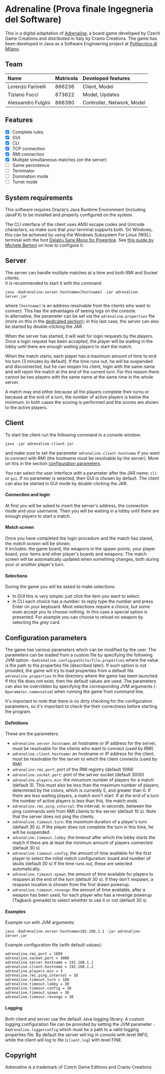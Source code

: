 # Adrenaline (Prova finale Ingegneria del Software)
This is a digital adaptation of [Adrenaline](https://czechgames.com/en/adrenaline/), a board game developed by Czech Game Creations and distributed in Italy by Cranio Creations.
The game has been developed in Java as a Software Engineering project at [Politecnico di Milano](https://www.polimi.it).

## Team
<!-- TODO: Remove sensible data before publishing public repo -->
| Name                | Matricola      | Developed features         |
| :------------------ | :------------- | :------------------------- |
| Lorenzo Farinelli   | 866236         | Client, Model              |
| Tiziano Fucci       | 873622         | Model, Updates             |
| Alessandro Fulgini  | 866390         | Controller, Network, Model |

## Features
- [x] Complete rules
- [x] GUI
- [x] CLI
- [x] TCP connection
- [x] RMI connection
- [x] Multiple simultaneous matches (on the server)
- [ ] Game persistence
- [ ] Terminator
- [ ] Domination mode
- [ ] Turret mode

## System requirements
This software requires Oracle's Java Runtime Environment (including JavaFX)
to be installed and properly configured on the system.

The CLI interface of the client uses ANSI escape codes and Unicode characters,
so make sure that your terminal supports both.
On Windows, this can be achieved by using the Windows Subsystem For Linux (WSL)
terminal with the font
[DejaVu Sans Mono for Powerline](https://github.com/powerline/fonts/tree/master/DejaVuSansMono).
See [this guide by Michele Bertoni](https://github.com/michele-bertoni/W10JavaCLI)
on how to configure it.

## Server
The server can handle multiple matches at a time and both RMI and Socket
clients.\
It is recommended to start it with the command
```
java -Dadrenaline.server.hostname=[hostname] -jar adrenaline-server.jar
```
where `[hostname]` is an address resolvable from the clients who want to connect.
This has the advantages of seeing logs on the console.\
In alternative, the parameter can be set via the `adrenaline.properties` file
(more on this in the [dedicated section](##configuration-parameters));
in this last case, the server can also be started by double-clicking the JAR.

When the server has started, it will wait for login requests by the players.
Once a login request has been accepted, the player will be waiting in the
lobby until there are enough waiting players to start the match.

When the match starts, each player has a maximum amount of time to end his turn
(3 minutes by default).
If the time runs out, he will be suspended and disconnected, but he can
reopen his client, login with the same name and will rejoin the match at the
end of the current turn.
For this reason there cannot be two players with the same name at the same time
in the whole server.

A match may end either because all the players complete their turns
or because at the end of a turn, the number of active players is below
the minimum.
In both cases the scoring is performed and the scores are shown to the
active players.

## Client
To start the client run the following command in a console window:
```
java -jar adrenaline-client.jar
```
and make sure to set the parameter `adrenaline.client.hostname`
if you want to connect with RMI (the hostname must be resolvable by the server).
More on this in the section
[configuration parameters](#configuration-parameters).

You can select the user interface with a parameter after the JAR name:
`cli` or `gui`. If no parameter is selected, then GUI is chosen by default.
The client can also be started in GUI mode by double-clicking the JAR.

#### Connection and login
At first you will be asked to insert the server's address, the connection
mode and your username.
Then you will be waiting in a lobby until there are enough players to start
a match.

#### Match screen
<!-- TODO: Add screenshots -->
Once you have completed the login procedure and the match has stared,
the _match screen_ will be shown.\
It includes: the game board, the weapons in the spawn points, your player board,
your items and other player's boards and weapons.
The match screen will be automatically updated when something changes,
both during your or another player's turn.

#### Selections

During the game you will be asked to make selections.
+ In GUI this is very simple: just click the item you want to select.
+ In CLI each choice has a number: to reply type the number and press
Enter on your keyboard.
Most selections require a choice, but some even accept you to choose nothing.
In this case a special option is presented. For example you can choose to
reload no weapon by selecting the _grey_ card.
<!-- TODO: Add image -->

## Configuration parameters

The game has various parameters which can be modified by the user.
The parameters can be loaded from a custom file by specifying the following
JVM option `-Dadrenaline.config=path/to/file.properties` where the value
is the path to the properties file (described later).
If such option is not provided, the game will try to load properties
from a default file `adrenaline.properties` in the directory where the
game has been launched.
If this file does not exist, then the default values are used.
The parameters can also be overridden by specifying the corresponding
JVM arguments (`-Dparameter.name=value`) when running the game from command line.

It's important to note that there is no dirty checking for the configuration
parameters, so it's important to check the their correctness before
starting the program.

#### Definitions
These are the parameters:
+ `adrenaline.server.hostname`:
an hostname or IP address for the server, must be resolvable for the clients who
want to connect (used by RMI)
+ `adrenaline.client.hostname`:
an hostname or IP address for the client, must be resolvable for the server to
which the client connects (used by RMI)
+ `adrenaline.rmi.port`:
port of the RMI registry (default 1099)
+ `adrenaline.socket.port`:
port of the server socket (default 3000)
+ `adrenaline.players.min`:
the minumum number of players for a match (default 3).
This must also be less than the maximum number of players, determined by
the colors, which is currently 5, and greater than 0.
If there are less waiting players, a match won't start. If at the end of a turn
the number of active players is less than this, the match ends.
+ `adrenaline.rmi.ping.interval`:
the interval, in seconds, between the ping commands sent from RMI clients to the
server (default 10 s). Note that the server does not ping the clients.
+ `adrenaline.timeout.turn`:
the maximum duration of a player's turn (default 30 s).
If the player does not complete the turn in this time, he will be suspended.
+ `adrenaline.timeout.lobby`:
the timeout after which the lobby starts the match if there are at least
the minimum amount of players connected (default 30 s)
+ `adrenaline.timeout.config`:
the amount of time available for the first player to select the initial match
configuration: board and number of skulls (default 30 s)
If the time runs out, these are selected automatically.
+ `adrenaline.timeout.spawn`:
the amount of time available for players to respawn at the end of the turn
(default 30 s). If they don't respawn, a respawn location is chosen
from the first drawn powerup.
+ `adrenaline.timeout.revenge`:
the amount of time available, after a weapon has been used, for each player
who has a revenge powerup (Tagback grenade) to select whether to use it or
not (default 30 s)

#### Examples
Example run with JVM arguments:
```
java -Dadrenaline.server.hostname=192.168.1.1 -jar adrenaline-server.jar
```

Example configuration file (with default values):
```
adrenaline.rmi.port = 1099
adrenaline.socket.port = 3000
adrenaline.server.hostname = 192.168.1.1
adrenaline.client.hostname = 192.168.1.2
adrenaline.players.min = 3
adrenaline.rmi.ping.interval = 10
adrenaline.timeout.turn = 180
adrenaline.timeout.lobby = 30
adrenaline.timeout.config = 30
adrenaline.timeout.spawn = 30
adrenaline.timeout.revenge = 30
```

#### Logging
Both client and server use the default Java logging library.
A custom logging configuration file can be provided by setting the JVM
parameter `-Dadrenaline.loggerconfig` which must be a path to a valid
logging properties file.
By default the server will log in console with level INFO, while
the client will log to file (`client.log`) with level FINE.

## Copyright
Adrenaline is a trademark of Czech Game Editions and Cranio Creations.
